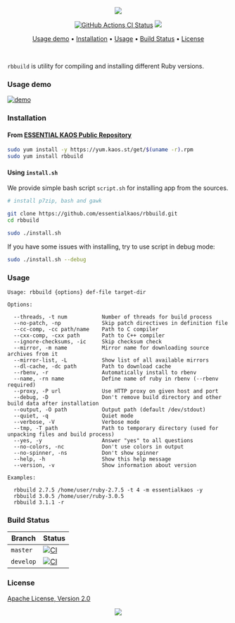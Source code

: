 <p align="center"><a href="#readme"><img src="https://gh.kaos.st/rbbuild.svg"/></a></p>

<p align="center">
  <a href="https://kaos.sh/w/rbbuild/ci"><img src="https://kaos.sh/w/rbbuild/ci.svg" alt="GitHub Actions CI Status" /></a>
  <a href="#license"><img src="https://gh.kaos.st/apache2.svg"></a>
</p>

<p align="center"><a href="#usage-demo">Usage demo</a> • <a href="#installation">Installation</a> • <a href="#usage">Usage</a> • <a href="#build-status">Build Status</a> • <a href="#license">License</a></p>

<br/>

`rbbuild` is utility for compiling and installing different Ruby versions.

### Usage demo

[![demo](https://gh.kaos.st/rbbuild-200.gif)](#usage-demo)

### Installation

#### From [ESSENTIAL KAOS Public Repository](https://yum.kaos.st)

```bash
sudo yum install -y https://yum.kaos.st/get/$(uname -r).rpm
sudo yum install rbbuild
```

#### Using `install.sh`
We provide simple bash script `script.sh` for installing app from the sources.

```bash
# install p7zip, bash and gawk

git clone https://github.com/essentialkaos/rbbuild.git
cd rbbuild

sudo ./install.sh
```

If you have some issues with installing, try to use script in debug mode:

```bash
sudo ./install.sh --debug
```

### Usage

```
Usage: rbbuild {options} def-file target-dir

Options:

  --threads, -t num           Number of threads for build process
  --no-patch, -np             Skip patch directives in definition file
  --cc-comp, -cc path/name    Path to C compiler
  --cxx-comp, -cxx path       Path to C++ compiler
  --ignore-checksums, -ic     Skip checksum check
  --mirror, -m name           Mirror name for downloading source archives from it
  --mirror-list, -L           Show list of all available mirrors
  --dl-cache, -dc path        Path to download cache
  --rbenv, -r                 Automatically install to rbenv
  --name, -rn name            Define name of ruby in rbenv (--rbenv required)
  --proxy, -P url             Use HTTP proxy on given host and port
  --debug, -D                 Don't remove build directory and other build data after installation
  --output, -O path           Output path (default /dev/stdout)
  --quiet, -q                 Quiet mode
  --verbose, -V               Verbose mode
  --tmp, -T path              Path to temporary directory (used for unpacking files and build process)
  --yes, -y                   Answer "yes" to all questions
  --no-colors, -nc            Don't use colors in output
  --no-spinner, -ns           Don't show spinner
  --help, -h                  Show this help message
  --version, -v               Show information about version

Examples:

  rbbuild 2.7.5 /home/user/ruby-2.7.5 -t 4 -m essentialkaos -y
  rbbuild 3.0.5 /home/user/ruby-3.0.5
  rbbuild 3.1.1 -r
```

### Build Status

| Branch | Status |
|--------|--------|
| `master` | [![CI](https://kaos.sh/w/rbbuild/ci.svg?branch=master)](https://kaos.sh/w/rbbuild/ci?query=branch:master) |
| `develop` | [![CI](https://kaos.sh/w/rbbuild/ci.svg?branch=master)](https://kaos.sh/w/rbbuild/ci?query=branch:develop) |

### License

[Apache License, Version 2.0](https://www.apache.org/licenses/LICENSE-2.0)

<p align="center"><a href="https://essentialkaos.com"><img src="https://gh.kaos.st/ekgh.svg"/></a></p>
